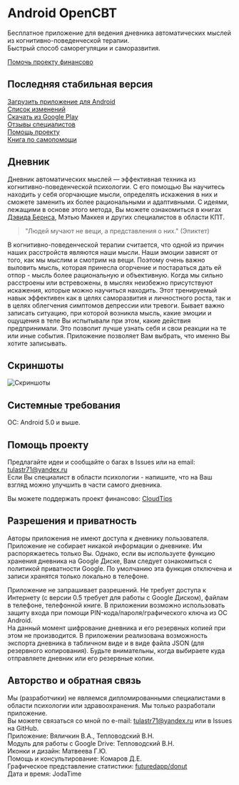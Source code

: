 # Android OpenCBT
Бесплатное приложение для ведения дневника автоматических мыслей из когнитивно-поведенческой терапии.  
Быстрый способ саморегуляции и саморазвития. 

[Помочь проекту финансово](https://pay.cloudtips.ru/p/e82fb02d)  

## Последняя стабильная версия
[Загрузить приложение для Android](https://github.com/va-utils/opencbt/releases/download/0.8/opencbt8.apk)   
[Список изменений](https://github.com/va-utils/opencbt/releases/tag/0.8)   
[Скачать из Google Play](https://play.google.com/store/apps/details?id=com.vva.androidopencbt)  
[Отзывы специалистов](https://github.com/va-utils/opencbt/wiki/Отзывы-специалистов)  
[Помощь проекту](https://github.com/va-utils/opencbt#%D0%BF%D0%BE%D0%BC%D0%BE%D1%89%D1%8C-%D0%BF%D1%80%D0%BE%D0%B5%D0%BA%D1%82%D1%83)  
[Книга по самопомощи](https://www.litres.ru/david-d-burns/terapiya-nastroeniya-klinicheski-dokazannyy-sposob-pobedit-d/?lfrom=965623253)  

## Дневник
Дневник автоматических мыслей — эффективная техника из когнитивно-поведенческой психологии. 
С его помощью Вы научитесь находить у себя огорчающие мысли, определять искажения в них и сможете заменить их более рациональными и адаптивными.
С идеями, лежащими в основе этого метода, Вы можете ознакомиться в книгах [Дэвида Бернса](https://www.litres.ru/author/david-d-burns/?lfrom=965623253), Мэтью Маккея и других специалистов в области КПТ.

> "Людей мучают не вещи, а представления о них." (Эпиктет)

В когнитивно-поведенческой терапии считается, что одной из причин наших расстройств являются наши мысли. Наши эмоции зависят от того, как мы мыслим и смотрим на вещи.
Поэтому очень важно выловить мысль, которая принесла огорчение и постараться дать ей отпор - мысль более рациональную и объективную. Когда мы сильно расстроены или встревожены, в мыслях неизбежно присутствуют
искажения, которые можно научиться находить. Этот тренируемый навык эффективен как в целях саморазвития и личностного роста, так и в целях облегчения симптомов депрессии или тревоги.
Бывает важно записать ситуацию, при которой возникла мысль, какие эмоции и ощущения в теле Вы испытывали при этом, какие действия предпринимали. Это позволит лучше узнать себя и свои реакции на те или иные события. Приложение позволяет Вам выбрать, что именно Вы хотите записывать.

## Скриншоты

![Скриншоты](/out.png)

## Системные требования
ОС: Android 5.0 и выше.

## Помощь проекту
Предлагайте идеи и сообщайте о багах в Issues или на email: tulastr71@yandex.ru  
Если Вы специалист в области психологии - напишите, что на Ваш взгляд можно улучшить в части самого дневника.  
  
Вы можете поддержать проект финансово:
[CloudTips](https://pay.cloudtips.ru/p/e82fb02d)  

## Разрешения и приватность
Авторы приложения не имеют доступа к дневнику пользователя. Приложение не собирает никакой информации о дневнике. Им распоряжаетесь только Вы. 
Однако, если вы используете функцию хранения дневника на Google Диске, Вам следует ознакомиться с политикой приватности Google. По умолчанию эта функция отключена и записи хранятся только локально в телефоне.  

Приложение не запрашивает разрешений. Не требует доступа к Интернету (с версии 0.5 требует для работы с Google Диском), файлам в телефоне, телефонной книге.
В приложении возможно использовать защиту входа при помощи PIN-кода/пароля/графического ключа из ОС Android.   
На данный момент шифрование дневника и его резервных копией при этом не производится. 
В приложении реализована возможность экспорта дневника в табличном виде и в виде файла JSON (для резервного копирования).
Будьте внимательны, когда выбираете куда отправляете дневник или его резервные копии.

## Авторство и обратная связь
Мы (разработчики) не являемся дипломированными специалистами в области психологии или здравоохранения. Мы только разработали приложение.   
Вы можете связаться со мной по e-mail: tulastr71@yandex.ru или в Issues на GitHub.  
Приложение: Вяличкин В.А., Тепловодский В.Н.    
Модуль для работы с Google Drive: Тепловодский В.Н.  
Иконки и дизайн: Матвеева Г.Ю.  
Помощь и консультирование: Комаров Д.Е.   
Графическое представление статистики: [futuredapp/donut](https://github.com/futuredapp/donut)   
Дата и время: JodaTime
